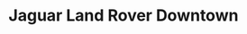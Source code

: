 ---
title: "Jaguar Land Rover Downtown"
url: /salt-lake-city/jaguar-land-rover-downtown/
shop: Autohaus
---